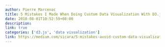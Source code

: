 ```yaml
---
author: Pierre Marcenac
title: 5 Mistakes I Made When Doing Custom Data Visualization With D3.js
date: 2018-08-01T10:52:59+08:00
description: 
link: true
categories: ['d3.js', 'data visualization']
link: https://medium.com/sicara/5-mistakes-avoid-custom-data-visualizations-d3-js-ac431e57aeff
---
```

